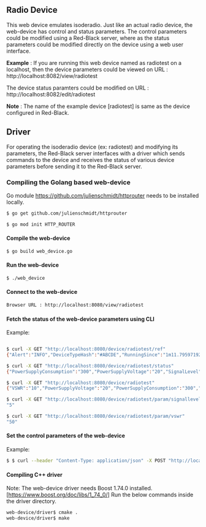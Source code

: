 ## Radio Device
This web device emulates isoderadio. Just like an actual radio device, the web-device has control and status parameters. The control parameters could be modified using a Red-Black server, where as the status parameters could be modified directly on the device using a web user interface.

**Example** :
If you are running this web device named as radiotest on a localhost, then the device parameters could be viewed on URL : http://localhost:8082/view/radiotest

The device status paramters could be modified on URL : http://localhost:8082/edit/radiotest

**Note** : The name of the example device [radiotest] is same as the device configured in Red-Black.

## Driver
For operating the isoderadio device (ex: radiotest) and modifying its parameters, the Red-Black server interfaces with a driver which sends commands to the device and receives the status of various device parameters before sending it to the Red-Black server.

### Compiling the Golang based web-device

Go module https://github.com/julienschmidt/httprouter needs to be installed locally.
```bash
$ go get github.com/julienschmidt/httprouter
```

```bash
$ go mod init HTTP_ROUTER
```

#### Compile the web-device
```bash
$ go build web_device.go
```

#### Run the web-device

```bash
$ ./web_device
```

#### Connect to the web-device

```bash
Browser URL : http://localhost:8080/view/radiotest
```

#### Fetch the status of the web-device parameters using CLI
Example:
```bash

$ curl -X GET "http://localhost:8080/device/radiotest/ref"
{"Alert":"INFO","DeviceTypeHash":"#ABCDE","RunningSince":"1m11.795971925s","StartTime":"2021-06-03 17:34:40","Status":"Enabled","UniqueId":"1232","Version":"1.0"}

$ curl -X GET "http://localhost:8080/device/radiotest/status"
{"PowerSupplyConsumption":"300","PowerSupplyVoltage":"20","SignalLevel":"500","Temperature":"40","VSWR":"10"}

$ curl -X GET "http://localhost:8080/device/radiotest"
{"VSWR":"10","PowerSupplyVoltage":"20","PowerSupplyConsumption":"300","Temperature":"40","SignalLevel":"500","Frequency":"11015","TransmissionPower":"7528","Modem":"","Antenna":"","DeviceType":"radio","Status":"Enabled","StartTime":"2021-06-03 17:34:40","RunningSince":"1m34.998094147s","Version":"1.0","Alert":"INFO","DeviceTypeHash":"#ABCDE","UniqueId":"1232","DeviceDescription":""}

$ curl -X GET "http://localhost:8080/device/radiotest/param/signallevel"
"5"

$ curl -X GET "http://localhost:8080/device/radiotest/param/vswr"
"50"
```

#### Set the control parameters of the web-device
Example:
```bash
$ $ curl --header "Content-Type: application/json" -X POST "http://localhost:8080/device/radiotest/control" --data '{"Frequency":"26000","TransmissionPower":"8000", "Modem":"Audio", "Antenna":"RF"}'
```

#### Compiling C++ driver

Note: The web-device driver needs Boost 1.74.0 installed. [https://www.boost.org/doc/libs/1_74_0/]
Run the below commands inside the driver directory.
```bash
web-device/driver$ cmake .
web-device/driver$ make
```